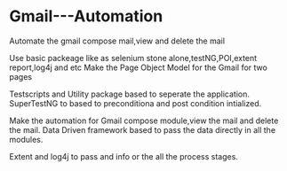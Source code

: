 # Gmail---Automation

Automate the gmail compose mail,view and delete the mail

Use basic packeage like as selenium stone alone,testNG,POI,extent report,log4j and etc
Make the Page Object Model for the Gmail for two pages

Testscripts and Utility package based to seperate the application.
SuperTestNG to based to preconditiona and post condition intialized.

Make the automation for Gmail compose module,view the mail and delete the mail.
Data Driven framework based to pass the data directly in all the modules.

Extent and log4j to pass and info or the all the process stages.
